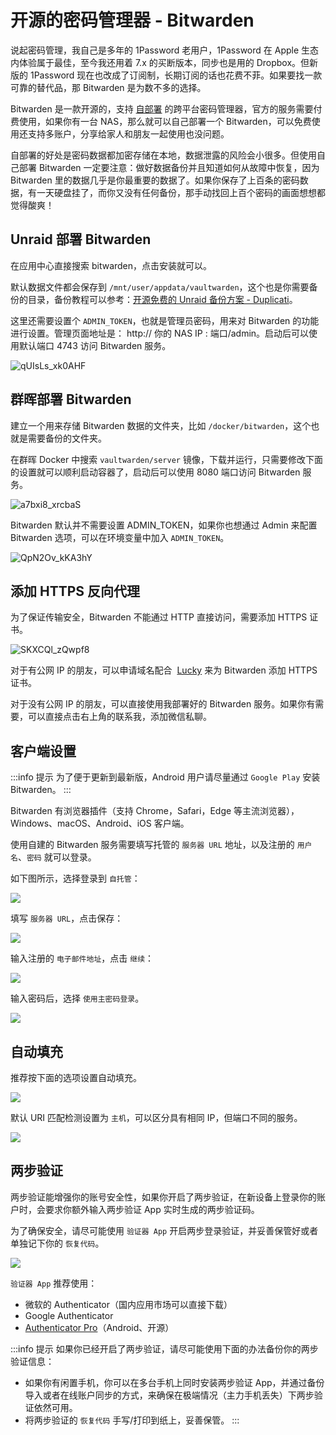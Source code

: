 # 开源的密码管理器 - Bitwarden

说起密码管理，我自己是多年的 1Password 老用户，1Password 在 Apple 生态内体验属于最佳，至今我还用着 7.x 的买断版本，同步也是用的 Dropbox。但新版的 1Password 现在也改成了订阅制，长期订阅的话也花费不菲。如果要找一款可靠的替代品，那 Bitwarden 是为数不多的选择。

Bitwarden 是一款开源的，支持 [自部署](https://github.com/dani-garcia/vaultwarden) 的跨平台密码管理器，官方的服务需要付费使用，如果你有一台 NAS，那么就可以自己部署一个 Bitwarden，可以免费使用还支持多账户，分享给家人和朋友一起使用也没问题。

自部署的好处是密码数据都加密存储在本地，数据泄露的风险会小很多。但使用自己部署 Bitwarden 一定要注意：做好数据备份并且知道如何从故障中恢复，因为 Bitwarden 里的数据几乎是你最重要的数据了。如果你保存了上百条的密码数据，有一天硬盘挂了，而你又没有任何备份，那手动找回上百个密码的画面想想都觉得酸爽！

## Unraid 部署 Bitwarden

在应用中心直接搜索 bitwarden，点击安装就可以。

默认数据文件都会保存到 `/mnt/user/appdata/vaultwarden`，这个也是你需要备份的目录，备份教程可以参考：[开源免费的 Unraid 备份方案 - Duplicati](https://slarker.me/unraid-backup-duplicati/)。

这里还需要设置个 `ADMIN_TOKEN`，也就是管理员密码，用来对 Bitwarden 的功能进行设置。管理页面地址是： http:// 你的 NAS IP : 端口/admin。启动后可以使用默认端口 4743 访问 Bitwarden 服务。

![qUIsLs_xk0AHF](https://img.slarker.me/wiki/qUIsLs_xk0AHF.png)

## 群晖部署 Bitwarden

建立一个用来存储 Bitwarden 数据的文件夹，比如 `/docker/bitwarden`，这个也就是需要备份的文件夹。

在群晖 Docker 中搜索 `vaultwarden/server` 镜像，下载并运行，只需要修改下面的设置就可以顺利启动容器了，启动后可以使用 8080 端口访问 Bitwarden 服务。

![a7bxi8_xrcbaS](https://img.slarker.me/wiki/a7bxi8_xrcbaS.png)

Bitwarden 默认并不需要设置 ADMIN_TOKEN，如果你也想通过 Admin 来配置 Bitwarden 选项，可以在环境变量中加入 `ADMIN_TOKEN`。

![QpN2Ov_kKA3hY](https://img.slarker.me/wiki/QpN2Ov_kKA3hY.png)

## 添加 HTTPS 反向代理

为了保证传输安全，Bitwarden 不能通过 HTTP 直接访问，需要添加 HTTPS 证书。

![SKXCQl_zQwpf8](https://img.slarker.me/wiki/SKXCQl_zQwpf8.png)

对于有公网 IP 的朋友，可以申请域名配合  [Lucky](https://github.com/gdy666/lucky) 来为 Bitwarden 添加 HTTPS 证书。

对于没有公网 IP 的朋友，可以直接使用我部署好的 Bitwarden 服务。如果你有需要，可以直接点击右上角的联系我，添加微信私聊。

## 客户端设置

:::info 提示
为了便于更新到最新版，Android 用户请尽量通过 `Google Play` 安装 Bitwarden。
:::

Bitwarden 有浏览器插件（支持 Chrome，Safari，Edge 等主流浏览器），Windows、macOS、Android、iOS 客户端。

使用自建的 Bitwarden 服务需要填写托管的 `服务器 URL` 地址，以及注册的 `用户名`、`密码` 就可以登录。

如下图所示，选择登录到 `自托管`：

![](https://img.slarker.me/wiki/16fb8c4ba2c34e7195d8b9858ee277c7.png)

填写 `服务器 URL`，点击保存：

![](https://img.slarker.me/wiki/d6bbea162b014ed1a41a9ee6345e0997.png)

输入注册的 `电子邮件地址`，点击 `继续`：

![](https://img.slarker.me/wiki/646ee0d068234f398bae964513ac0469.png)

输入密码后，选择 `使用主密码登录`。

![](https://img.slarker.me/wiki/34e7ada4354f4a7db97b146916e57a24.png)

## 自动填充

推荐按下面的选项设置自动填充。

![](https://img.slarker.me/wiki/e1134042eba34b3eb7ede2e6e52af536.png)

默认 URI 匹配检测设置为 `主机`，可以区分具有相同 IP，但端口不同的服务。

![](https://img.slarker.me/wiki/8c3e56456c7b4236be6e7c51639da2a4.png)

## 两步验证

两步验证能增强你的账号安全性，如果你开启了两步验证，在新设备上登录你的账户时，会要求你额外输入两步验证 App 实时生成的两步验证码。

为了确保安全，请尽可能使用 `验证器 App` 开启两步登录验证，并妥善保管好或者单独记下你的 `恢复代码`。

![](https://img.slarker.me/wiki/bb9ca895622d484e839efbeed2151f3c.png)

`验证器 App` 推荐使用：

- 微软的 Authenticator（国内应用市场可以直接下载）
- Google Authenticator
- [Authenticator Pro](https://stratumauth.com/)（Android、开源）

:::info 提示
如果你已经开启了两步验证，请尽可能使用下面的办法备份你的两步验证信息：

- 如果你有闲置手机，你可以在多台手机上同时安装两步验证 App，并通过备份导入或者在线账户同步的方式，来确保在极端情况（主力手机丢失）下两步验证依然可用。
- 将两步验证的 `恢复代码` 手写/打印到纸上，妥善保管。
:::